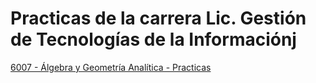 # Practicas de la carrera Lic. Gestión de Tecnologías de la Informaciónj
[6007 - Álgebra y Geometría Analítica - Practicas](https://github.com/MONZONPUNTOEXE/practice-universidad/blob/main/6007%20-%20%C3%81lgebra%20y%20Geometr%C3%ADa%20Anal%C3%ADtica%20-%20Practicas/Practica1Algebra.md)
